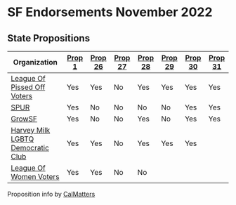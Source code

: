 # SF Endorsements November 2022

## State Propositions

| Organization                                                                     | [Prop 1](https://calmatters.org/california-voter-guide-2022/propositions/prop-1-abortion-rights/) | [Prop 26](https://calmatters.org/california-voter-guide-2022/propositions/prop-26-sports-betting-tribal-casinos/) | [Prop 27](https://calmatters.org/california-voter-guide-2022/propositions/prop-27-sports-betting-online/) | [Prop 28](https://calmatters.org/california-voter-guide-2022/propositions/prop-28-arts-education/) | [Prop 29](https://calmatters.org/california-voter-guide-2022/propositions/prop-29-kidney-dialysis/) | [Prop 30](https://calmatters.org/california-voter-guide-2022/propositions/prop-30-income-tax-electric-cars/) | [Prop 31](https://calmatters.org/california-voter-guide-2022/propositions/prop-31-flavored-tobacco-ban/) |
| -------------------------------------------------------------------------------- | ------- | ------- | ------- | ------- | ------- | ---------- | ------- |
| [League Of Pissed Off Voters](https://www.theleaguesf.org/)                      | Yes     | Yes     | No      | Yes     | Yes     | Yes        | Yes     |
| [SPUR](https://www.spur.org/voter-guide/2022-11)                                 | Yes     | No      | No      | No      | No      | Yes        | Yes     |
| [GrowSF](https://growsf.org/voter-guide/)                                        | Yes     | No      | No      | Yes     | No      | Yes        | Yes     |
| [Harvey Milk LGBTQ Democratic Club](https://www.milkclub.org/endorsements/)      | Yes     | Yes     | No      | Yes     | Yes     | Yes        | &nbsp;  |
| [League Of Women Voters](https://lwvc.org/vote/elections/ballot-recommendations) | Yes     | Yes     | No      | No      | &nbsp;  | &nbsp;     | &nbsp;  |

Proposition info by [CalMatters](https://calmatters.org/california-voter-guide-2022/propositions/)
